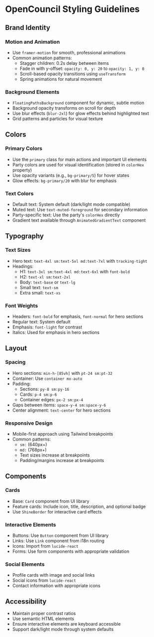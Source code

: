 # OpenCouncil Styling Guidelines

## Brand Identity

### Motion and Animation
- Use `framer-motion` for smooth, professional animations
- Common animation patterns:
  - Stagger children: 0.2s delay between items
  - Fade in with y-offset: `opacity: 0, y: 20` to `opacity: 1, y: 0`
  - Scroll-based opacity transitions using `useTransform`
  - Spring animations for natural movement

### Background Elements
- `FloatingPathsBackground` component for dynamic, subtle motion
- Background opacity transforms on scroll for depth
- Use blur effects (`blur-2xl`) for glow effects behind highlighted text
- Grid patterns and particles for visual texture

## Colors

### Primary Colors
- Use the `primary` class for main actions and important UI elements
- Party colors are used for visual identification (stored in `colorHex` property)
- Use opacity variants (e.g., `bg-primary/5`) for hover states
- Glow effects: `bg-primary/20` with blur for emphasis

### Text Colors
- Default text: System default (dark/light mode compatible)
- Muted text: Use `text-muted-foreground` for secondary information
- Party-specific text: Use the party's `colorHex` directly
- Gradient text available through `AnimatedGradientText` component

## Typography

### Text Sizes
- Hero text: `text-4xl sm:text-5xl md:text-7xl` with `tracking-tight`
- Headings:
  - H1: `text-3xl sm:text-4xl md:text-6xl` with `font-bold`
  - H2: `text-xl sm:text-2xl`
  - Body: `text-base` or `text-lg`
  - Small text: `text-sm`
  - Extra small: `text-xs`

### Font Weights
- Headers: `font-bold` for emphasis, `font-normal` for hero sections
- Regular text: System default
- Emphasis: `font-light` for contrast
- Italics: Used for emphasis in hero sections

## Layout

### Spacing
- Hero sections: `min-h-[85vh]` with `pt-24 sm:pt-32`
- Container: Use `container mx-auto`
- Padding:
  - Sections: `py-8 sm:py-16`
  - Cards: `p-4 sm:p-6`
  - Container edges: `px-2 sm:px-4`
- Gaps between items: `space-y-4 sm:space-y-6`
- Center alignment: `text-center` for hero sections

### Responsive Design
- Mobile-first approach using Tailwind breakpoints
- Common patterns:
  - `sm:` (640px+)
  - `md:` (768px+)
  - Text sizes increase at breakpoints
  - Padding/margins increase at breakpoints

## Components

### Cards
- Base: `Card` component from UI library
- Feature cards: Include icon, title, description, and optional badge
- Use `ShineBorder` for interactive card effects

### Interactive Elements
- Buttons: Use `Button` component from UI library
- Links: Use `Link` component from i18n routing
- Icons: Import from `lucide-react`
- Forms: Use form components with appropriate validation

### Social Elements
- Profile cards with image and social links
- Social icons from `lucide-react`
- Contact information with appropriate icons

## Accessibility
- Maintain proper contrast ratios
- Use semantic HTML elements
- Ensure interactive elements are keyboard accessible
- Support dark/light mode through system defaults